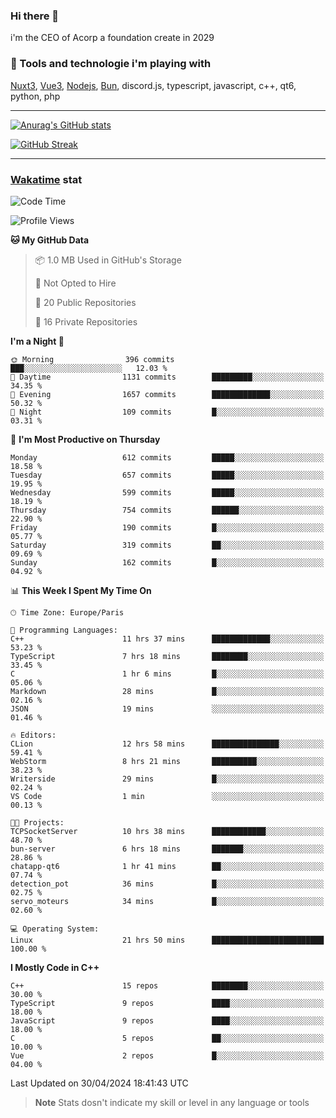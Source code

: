 ### Hi there 👋

i'm the CEO of Acorp a foundation create in 2029  

### 🧰 Tools and technologie i'm playing with

[Nuxt3](https://nuxt.com), [Vue3](https://vuejs.org/), [Nodejs](https://nodejs.org), [Bun](https://bun.sh/), discord.js, typescript, javascript, c++, qt6, python, php

---

[![Anurag's GitHub stats](https://github-readme-stats.vercel.app/api?username=ackimixs&show_icons=true&theme=github_dark&count_private=true)](https://www.ackimixs.xyz)

[![GitHub Streak](https://github-readme-streak-stats.herokuapp.com?user=Ackimixs&theme=github-dark-blue&date_format=j%20M%5B%20Y%5D&mode=weekly)](https://git.io/streak-stats)

---
 
 ### [Wakatime](https://wakatime.com/) stat

<!--START_SECTION:waka-->
![Code Time](http://img.shields.io/badge/Code%20Time-1%2C056%20hrs%2015%20mins-blue)

![Profile Views](http://img.shields.io/badge/Profile%20Views-0-blue)

**🐱 My GitHub Data** 

> 📦 1.0 MB Used in GitHub's Storage 
 > 
> 🚫 Not Opted to Hire
 > 
> 📜 20 Public Repositories 
 > 
> 🔑 16 Private Repositories 
 > 
**I'm a Night 🦉** 

```text
🌞 Morning                396 commits         ███░░░░░░░░░░░░░░░░░░░░░░   12.03 % 
🌆 Daytime                1131 commits        █████████░░░░░░░░░░░░░░░░   34.35 % 
🌃 Evening                1657 commits        █████████████░░░░░░░░░░░░   50.32 % 
🌙 Night                  109 commits         █░░░░░░░░░░░░░░░░░░░░░░░░   03.31 % 
```
📅 **I'm Most Productive on Thursday** 

```text
Monday                   612 commits         █████░░░░░░░░░░░░░░░░░░░░   18.58 % 
Tuesday                  657 commits         █████░░░░░░░░░░░░░░░░░░░░   19.95 % 
Wednesday                599 commits         █████░░░░░░░░░░░░░░░░░░░░   18.19 % 
Thursday                 754 commits         ██████░░░░░░░░░░░░░░░░░░░   22.90 % 
Friday                   190 commits         █░░░░░░░░░░░░░░░░░░░░░░░░   05.77 % 
Saturday                 319 commits         ██░░░░░░░░░░░░░░░░░░░░░░░   09.69 % 
Sunday                   162 commits         █░░░░░░░░░░░░░░░░░░░░░░░░   04.92 % 
```


📊 **This Week I Spent My Time On** 

```text
🕑︎ Time Zone: Europe/Paris

💬 Programming Languages: 
C++                      11 hrs 37 mins      █████████████░░░░░░░░░░░░   53.23 % 
TypeScript               7 hrs 18 mins       ████████░░░░░░░░░░░░░░░░░   33.45 % 
C                        1 hr 6 mins         █░░░░░░░░░░░░░░░░░░░░░░░░   05.06 % 
Markdown                 28 mins             █░░░░░░░░░░░░░░░░░░░░░░░░   02.16 % 
JSON                     19 mins             ░░░░░░░░░░░░░░░░░░░░░░░░░   01.46 % 

🔥 Editors: 
CLion                    12 hrs 58 mins      ███████████████░░░░░░░░░░   59.41 % 
WebStorm                 8 hrs 21 mins       ██████████░░░░░░░░░░░░░░░   38.23 % 
Writerside               29 mins             █░░░░░░░░░░░░░░░░░░░░░░░░   02.24 % 
VS Code                  1 min               ░░░░░░░░░░░░░░░░░░░░░░░░░   00.13 % 

🐱‍💻 Projects: 
TCPSocketServer          10 hrs 38 mins      ████████████░░░░░░░░░░░░░   48.70 % 
bun-server               6 hrs 18 mins       ███████░░░░░░░░░░░░░░░░░░   28.86 % 
chatapp-qt6              1 hr 41 mins        ██░░░░░░░░░░░░░░░░░░░░░░░   07.74 % 
detection_pot            36 mins             █░░░░░░░░░░░░░░░░░░░░░░░░   02.75 % 
servo_moteurs            34 mins             █░░░░░░░░░░░░░░░░░░░░░░░░   02.60 % 

💻 Operating System: 
Linux                    21 hrs 50 mins      █████████████████████████   100.00 % 
```

**I Mostly Code in C++** 

```text
C++                      15 repos            ████████░░░░░░░░░░░░░░░░░   30.00 % 
TypeScript               9 repos             ████░░░░░░░░░░░░░░░░░░░░░   18.00 % 
JavaScript               9 repos             ████░░░░░░░░░░░░░░░░░░░░░   18.00 % 
C                        5 repos             ██░░░░░░░░░░░░░░░░░░░░░░░   10.00 % 
Vue                      2 repos             █░░░░░░░░░░░░░░░░░░░░░░░░   04.00 % 
```




 Last Updated on 30/04/2024 18:41:43 UTC
<!--END_SECTION:waka-->

> **Note**
> Stats dosn't indicate my skill or level in any language or tools
